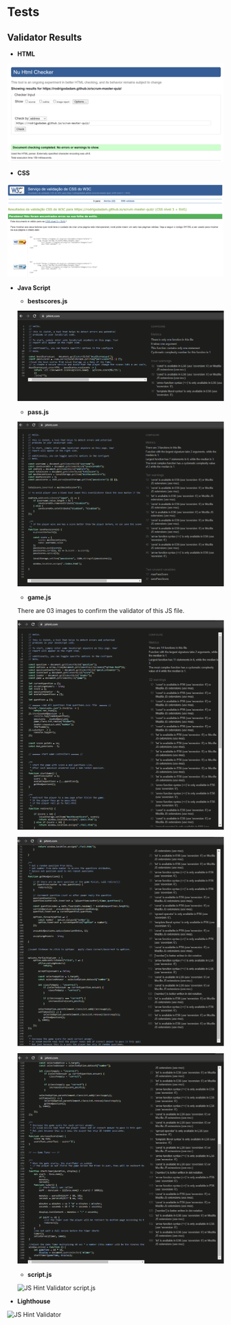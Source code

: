 # Tests

## Validator Results

- **HTML**

 ![HTML W3C Validator](https://github.com/rodrigodadam/scrum-master-quiz/blob/main/assets/images/validator/html.png)

- **CSS**

![CSS Jigsaw Validator](https://github.com/rodrigodadam/scrum-master-quiz/blob/main/assets/images/validator/css.png)

- **Java Script**

    - **bestscores.js**

    ![JS Hint Validator bestscores.js](https://github.com/rodrigodadam/scrum-master-quiz/blob/main/assets/images/validator/bestscores-val.png)

    - **pass.js**

    ![JS Hint Validator pass.js](https://github.com/rodrigodadam/scrum-master-quiz/blob/main/assets/images/validator/passjs.png)

    - **game.js**

    There are 03 images to confirm the validator of this JS file.

    ![JS Hint Validator game.js](https://github.com/rodrigodadam/scrum-master-quiz/blob/main/assets/images/validator/gamejs01.png)

    ![JS Hint Validator game.js](https://github.com/rodrigodadam/scrum-master-quiz/blob/main/assets/images/validator/gamejs02.png)

    ![JS Hint Validator game.js](https://github.com/rodrigodadam/scrum-master-quiz/blob/main/assets/images/validator/gamejs03.png)

    - **script.js**

    ![JS Hint Validator script.js](https://github.com/rodrigodadam/scrum-master-quiz/blob/main/assets/images/)

- **Lighthouse**

![JS Hint Validator]()